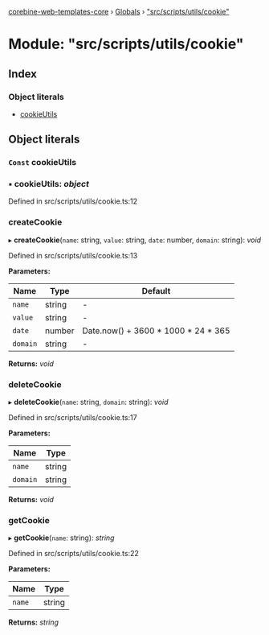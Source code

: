 [corebine-web-templates-core](../README.md) › [Globals](../globals.md) › ["src/scripts/utils/cookie"](_src_scripts_utils_cookie_.md)

# Module: "src/scripts/utils/cookie"

## Index

### Object literals

* [cookieUtils](_src_scripts_utils_cookie_.md#const-cookieutils)

## Object literals

### `Const` cookieUtils

### ▪ **cookieUtils**: *object*

Defined in src/scripts/utils/cookie.ts:12

###  createCookie

▸ **createCookie**(`name`: string, `value`: string, `date`: number, `domain`: string): *void*

Defined in src/scripts/utils/cookie.ts:13

**Parameters:**

Name | Type | Default |
------ | ------ | ------ |
`name` | string | - |
`value` | string | - |
`date` | number | Date.now() + 3600 * 1000 * 24 * 365 |
`domain` | string | - |

**Returns:** *void*

###  deleteCookie

▸ **deleteCookie**(`name`: string, `domain`: string): *void*

Defined in src/scripts/utils/cookie.ts:17

**Parameters:**

Name | Type |
------ | ------ |
`name` | string |
`domain` | string |

**Returns:** *void*

###  getCookie

▸ **getCookie**(`name`: string): *string*

Defined in src/scripts/utils/cookie.ts:22

**Parameters:**

Name | Type |
------ | ------ |
`name` | string |

**Returns:** *string*
